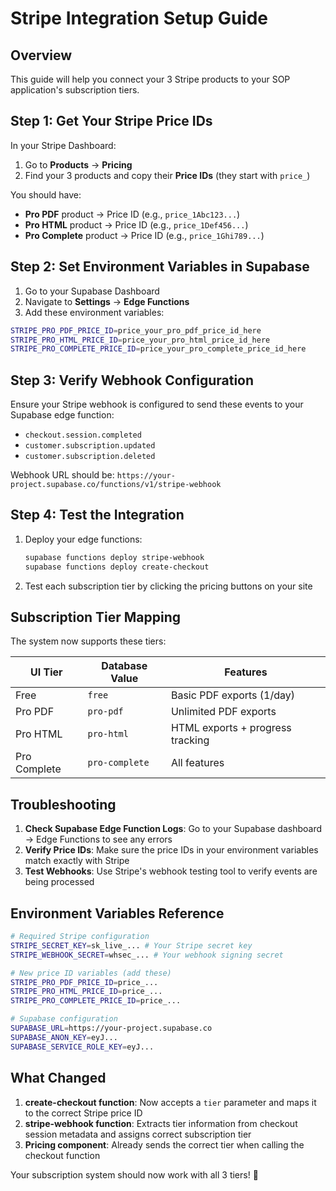 # Stripe Integration Setup Guide

## Overview
This guide will help you connect your 3 Stripe products to your SOP application's subscription tiers.

## Step 1: Get Your Stripe Price IDs

In your Stripe Dashboard:

1. Go to **Products** → **Pricing**
2. Find your 3 products and copy their **Price IDs** (they start with `price_`)

You should have:
- **Pro PDF** product → Price ID (e.g., `price_1Abc123...`)
- **Pro HTML** product → Price ID (e.g., `price_1Def456...`) 
- **Pro Complete** product → Price ID (e.g., `price_1Ghi789...`)

## Step 2: Set Environment Variables in Supabase

1. Go to your Supabase Dashboard
2. Navigate to **Settings** → **Edge Functions**
3. Add these environment variables:

```bash
STRIPE_PRO_PDF_PRICE_ID=price_your_pro_pdf_price_id_here
STRIPE_PRO_HTML_PRICE_ID=price_your_pro_html_price_id_here  
STRIPE_PRO_COMPLETE_PRICE_ID=price_your_pro_complete_price_id_here
```

## Step 3: Verify Webhook Configuration

Ensure your Stripe webhook is configured to send these events to your Supabase edge function:
- `checkout.session.completed`
- `customer.subscription.updated`
- `customer.subscription.deleted`

Webhook URL should be: `https://your-project.supabase.co/functions/v1/stripe-webhook`

## Step 4: Test the Integration

1. Deploy your edge functions:
   ```bash
   supabase functions deploy stripe-webhook
   supabase functions deploy create-checkout
   ```

2. Test each subscription tier by clicking the pricing buttons on your site

## Subscription Tier Mapping

The system now supports these tiers:

| UI Tier | Database Value | Features |
|---------|----------------|----------|
| Free | `free` | Basic PDF exports (1/day) |
| Pro PDF | `pro-pdf` | Unlimited PDF exports |
| Pro HTML | `pro-html` | HTML exports + progress tracking |
| Pro Complete | `pro-complete` | All features |

## Troubleshooting

1. **Check Supabase Edge Function Logs**: Go to your Supabase dashboard → Edge Functions to see any errors
2. **Verify Price IDs**: Make sure the price IDs in your environment variables match exactly with Stripe
3. **Test Webhooks**: Use Stripe's webhook testing tool to verify events are being processed

## Environment Variables Reference

```bash
# Required Stripe configuration
STRIPE_SECRET_KEY=sk_live_... # Your Stripe secret key
STRIPE_WEBHOOK_SECRET=whsec_... # Your webhook signing secret

# New price ID variables (add these)
STRIPE_PRO_PDF_PRICE_ID=price_...
STRIPE_PRO_HTML_PRICE_ID=price_...
STRIPE_PRO_COMPLETE_PRICE_ID=price_...

# Supabase configuration
SUPABASE_URL=https://your-project.supabase.co
SUPABASE_ANON_KEY=eyJ...
SUPABASE_SERVICE_ROLE_KEY=eyJ...
```

## What Changed

1. **create-checkout function**: Now accepts a `tier` parameter and maps it to the correct Stripe price ID
2. **stripe-webhook function**: Extracts tier information from checkout session metadata and assigns correct subscription tier
3. **Pricing component**: Already sends the correct tier when calling the checkout function

Your subscription system should now work with all 3 tiers! 🎉 